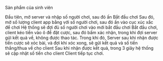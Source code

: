 Sản phẩm của sinh viên

Đầu tiên, mở server và nhập số người chơi, sau đó ấn Bắt đầu chơi
Sau đó, mở số lượng client app bằng với số người chơi, sau đó ấn vào cục xúc xắc để chơi
Hệ thống sẽ đợi đủ số người chơi vào mới bắt đầu chơi
Bắt đầu chơi, client kéo tiền vào ô để đặt cược, sau đó bấm xác nhận, trong khi đợi server gửi kết quả về, không được thao tác.
Trong khi đó, Server sau khi nhận được tiền cược sẽ xóc bài, và đợi khi xóc xong, sẽ gửi kết quả và số tiền thắng/thua về cho client
Sau khi nhận được kết quả, trong 3 giây hệ thống sẽ cập nhật số tiền cho client
Client tiếp tục chơi.
